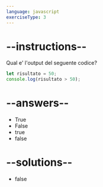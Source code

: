 ```yaml
---
language: javascript
exerciseType: 3
---
```


# --instructions--

Qual e' l'output del seguente codice?
```javascript
let risultato = 50;
console.log(risultato > 50);
```

# --answers--

- True
- False
- true
- false

# --solutions--

- false
